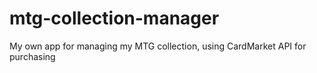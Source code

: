 # mtg-collection-manager
My own app for managing my MTG collection, using CardMarket API for purchasing
